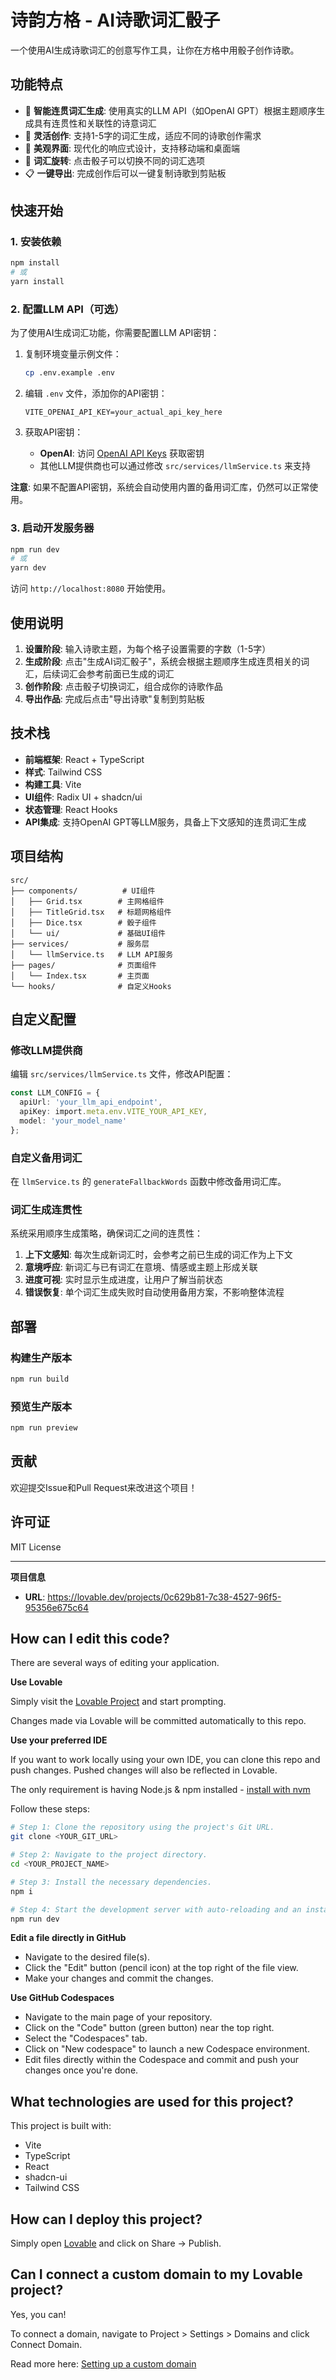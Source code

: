 # 诗韵方格 - AI诗歌词汇骰子

一个使用AI生成诗歌词汇的创意写作工具，让你在方格中用骰子创作诗歌。

## 功能特点

- 🎲 **智能连贯词汇生成**: 使用真实的LLM API（如OpenAI GPT）根据主题顺序生成具有连贯性和关联性的诗意词汇
- 📝 **灵活创作**: 支持1-5字的词汇生成，适应不同的诗歌创作需求
- 🎨 **美观界面**: 现代化的响应式设计，支持移动端和桌面端
- 🔄 **词汇旋转**: 点击骰子可以切换不同的词汇选项
- 📋 **一键导出**: 完成创作后可以一键复制诗歌到剪贴板

## 快速开始

### 1. 安装依赖

```bash
npm install
# 或
yarn install
```

### 2. 配置LLM API（可选）

为了使用AI生成词汇功能，你需要配置LLM API密钥：

1. 复制环境变量示例文件：
   ```bash
   cp .env.example .env
   ```

2. 编辑 `.env` 文件，添加你的API密钥：
   ```
   VITE_OPENAI_API_KEY=your_actual_api_key_here
   ```

3. 获取API密钥：
   - **OpenAI**: 访问 [OpenAI API Keys](https://platform.openai.com/api-keys) 获取密钥
   - 其他LLM提供商也可以通过修改 `src/services/llmService.ts` 来支持

**注意**: 如果不配置API密钥，系统会自动使用内置的备用词汇库，仍然可以正常使用。

### 3. 启动开发服务器

```bash
npm run dev
# 或
yarn dev
```

访问 `http://localhost:8080` 开始使用。

## 使用说明

1. **设置阶段**: 输入诗歌主题，为每个格子设置需要的字数（1-5字）
2. **生成阶段**: 点击"生成AI词汇骰子"，系统会根据主题顺序生成连贯相关的词汇，后续词汇会参考前面已生成的词汇
3. **创作阶段**: 点击骰子切换词汇，组合成你的诗歌作品
4. **导出作品**: 完成后点击"导出诗歌"复制到剪贴板

## 技术栈

- **前端框架**: React + TypeScript
- **样式**: Tailwind CSS
- **构建工具**: Vite
- **UI组件**: Radix UI + shadcn/ui
- **状态管理**: React Hooks
- **API集成**: 支持OpenAI GPT等LLM服务，具备上下文感知的连贯词汇生成

## 项目结构

```
src/
├── components/          # UI组件
│   ├── Grid.tsx        # 主网格组件
│   ├── TitleGrid.tsx   # 标题网格组件
│   ├── Dice.tsx        # 骰子组件
│   └── ui/             # 基础UI组件
├── services/           # 服务层
│   └── llmService.ts   # LLM API服务
├── pages/              # 页面组件
│   └── Index.tsx       # 主页面
└── hooks/              # 自定义Hooks
```

## 自定义配置

### 修改LLM提供商

编辑 `src/services/llmService.ts` 文件，修改API配置：

```typescript
const LLM_CONFIG = {
  apiUrl: 'your_llm_api_endpoint',
  apiKey: import.meta.env.VITE_YOUR_API_KEY,
  model: 'your_model_name'
};
```

### 自定义备用词汇

在 `llmService.ts` 的 `generateFallbackWords` 函数中修改备用词汇库。

### 词汇生成连贯性

系统采用顺序生成策略，确保词汇之间的连贯性：

1. **上下文感知**: 每次生成新词汇时，会参考之前已生成的词汇作为上下文
2. **意境呼应**: 新词汇与已有词汇在意境、情感或主题上形成关联
3. **进度可视**: 实时显示生成进度，让用户了解当前状态
4. **错误恢复**: 单个词汇生成失败时自动使用备用方案，不影响整体流程

## 部署

### 构建生产版本

```bash
npm run build
```

### 预览生产版本

```bash
npm run preview
```

## 贡献

欢迎提交Issue和Pull Request来改进这个项目！

## 许可证

MIT License

---

**项目信息**
- **URL**: https://lovable.dev/projects/0c629b81-7c38-4527-96f5-95356e675c64

## How can I edit this code?

There are several ways of editing your application.

**Use Lovable**

Simply visit the [Lovable Project](https://lovable.dev/projects/0c629b81-7c38-4527-96f5-95356e675c64) and start prompting.

Changes made via Lovable will be committed automatically to this repo.

**Use your preferred IDE**

If you want to work locally using your own IDE, you can clone this repo and push changes. Pushed changes will also be reflected in Lovable.

The only requirement is having Node.js & npm installed - [install with nvm](https://github.com/nvm-sh/nvm#installing-and-updating)

Follow these steps:

```sh
# Step 1: Clone the repository using the project's Git URL.
git clone <YOUR_GIT_URL>

# Step 2: Navigate to the project directory.
cd <YOUR_PROJECT_NAME>

# Step 3: Install the necessary dependencies.
npm i

# Step 4: Start the development server with auto-reloading and an instant preview.
npm run dev
```

**Edit a file directly in GitHub**

- Navigate to the desired file(s).
- Click the "Edit" button (pencil icon) at the top right of the file view.
- Make your changes and commit the changes.

**Use GitHub Codespaces**

- Navigate to the main page of your repository.
- Click on the "Code" button (green button) near the top right.
- Select the "Codespaces" tab.
- Click on "New codespace" to launch a new Codespace environment.
- Edit files directly within the Codespace and commit and push your changes once you're done.

## What technologies are used for this project?

This project is built with:

- Vite
- TypeScript
- React
- shadcn-ui
- Tailwind CSS

## How can I deploy this project?

Simply open [Lovable](https://lovable.dev/projects/0c629b81-7c38-4527-96f5-95356e675c64) and click on Share -> Publish.

## Can I connect a custom domain to my Lovable project?

Yes, you can!

To connect a domain, navigate to Project > Settings > Domains and click Connect Domain.

Read more here: [Setting up a custom domain](https://docs.lovable.dev/tips-tricks/custom-domain#step-by-step-guide)
